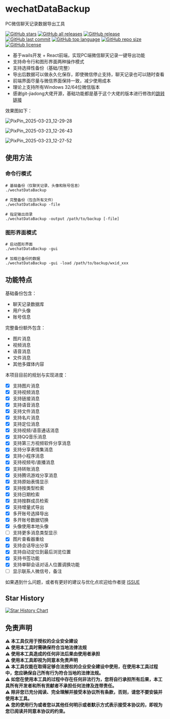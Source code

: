 # wechatDataBackup
PC微信聊天记录数据导出工具

[![GitHub stars](https://img.shields.io/github/stars/git-jiadong/wechatDataBackup)](https://github.com/git-jiadong/wechatDataBackup/stargazers)
[![GitHub all releases](https://img.shields.io/github/downloads/git-jiadong/wechatDataBackup/total)](https://github.com/git-jiadong/wechatDataBackup/releases)
[![GitHub release](https://img.shields.io/github/v/release/git-jiadong/wechatDataBackup)](https://github.com/git-jiadong/wechatDataBackup/releases)
[![GitHub last commit](https://img.shields.io/github/last-commit/git-jiadong/wechatDataBackup)](https://github.com/git-jiadong/wechatDataBackup/commits/main)
[![GitHub top language](https://img.shields.io/github/languages/top/git-jiadong/wechatDataBackup)](https://github.com/git-jiadong/wechatDataBackup)
[![GitHub repo size](https://img.shields.io/github/repo-size/git-jiadong/wechatDataBackup)](https://github.com/git-jiadong/wechatDataBackup)
[![GitHub license](https://img.shields.io/github/license/git-jiadong/wechatDataBackup)](https://github.com/git-jiadong/wechatDataBackup/blob/main/LICENSE)

* 基于wails开发 + React前端，实现PC端微信聊天记录一键导出功能
* 支持命令行和图形界面两种操作模式
* 支持选择性备份（基础/完整）
* 导出后数据可以做永久化保存，即使微信停止支持，聊天记录也可以随时查看
* 前端界面尽量与微信界面保持一致，减少使用成本
* 理论上支持所有Windows 32/64位微信版本
* 感谢git-jiadong大佬开源，基础功能都是基于这个大佬的版本进行修改的[跳转链接](https://github.com/git-jiadong/wechatDataBackup)

效果图如下：

![PixPin_2025-03-23_12-29-28](https://github.com/user-attachments/assets/a97c0bb6-0eab-4eff-9d22-30875e8831d8)

![PixPin_2025-03-23_12-26-43](https://github.com/user-attachments/assets/bdc65206-7f26-4ffe-ad76-f985cf691472)

![PixPin_2025-03-23_12-27-52](https://github.com/user-attachments/assets/318863b9-ad8f-48df-bb1a-1202651f2d67)



## 使用方法

### 命令行模式
```shell
# 基础备份（仅聊天记录、头像和账号信息）
./wechatDataBackup

# 完整备份（包含所有文件）
./wechatDataBackup -file

# 指定输出目录
./wechatDataBackup -output /path/to/backup [-file]
```

### 图形界面模式
```shell
# 启动图形界面
./wechatDataBackup -gui

# 加载已备份的数据
./wechatDataBackup -gui -load /path/to/backup/wxid_xxx
```


## 功能特点

基础备份包含：
- 聊天记录数据库
- 用户头像
- 账号信息

完整备份额外包含：
- 图片消息
- 视频消息
- 语音消息
- 文件消息
- 其他多媒体内容

本项目目前的规划与实现进度：
- [x] 支持图片消息
- [x] 支持视频消息
- [x] 支持链接消息
- [x] 支持语音消息
- [x] 支持文件消息
- [x] 支持名片消息
- [x] 支持定位消息
- [x] 支持视频/语音通话消息
- [x] 支持QQ音乐消息
- [x] 支持第三方视频软件分享消息
- [x] 支持分享表情集消息
- [x] 支持小程序消息
- [x] 支持视频号/直播消息
- [x] 支持转账消息
- [x] 支持腾讯游戏分享消息
- [x] 支持原始表情显示
- [x] 支持按类型检索
- [x] 支持日期检索
- [x] 支持按群成员检索
- [x] 支持增量式导出
- [x] 多开账号选择导出
- [x] 多开账号数据切换
- [x] 头像使用本地头像
- [ ] 支持更多消息类型显示
- [x] 图片查看器重绘
- [x] 支持会话导出分享
- [x] 支持自动定位到最后浏览位置
- [x] 支持书签功能
- [x] 支持单聊会话对话人位置调换功能
- [ ] 显示联系人微信号，备注

如果遇到什么问题，或者有更好的建议与优化点欢迎给作者提 [ISSUE](https://github.com/XF-FS/wechatDataBackup_cli/issues)


## Star History

[![Star History Chart](https://api.star-history.com/svg?repos=XF-FS/wechatDataBackup_cli&type=Date)](https://star-history.com/?utm_source=bestxtools.com#XF-FS/wechatDataBackup_cli&Date)

## 免责声明
**⚠️ 本工具仅用于授权的企业安全建设**<br/>
**⚠️ 使用本工具时需确保符合当地法律法规**<br/>
**⚠️ 使用本工具造成的任何非法后果由使用者承担**<br/>
**⚠️ 使用本工具即视为同意本免责声明**<br/>
**⚠️ 本工具仅能在取得足够合法授权的企业安全建设中使用，在使用本工具过程中，您应确保自己所有行为符合当地的法律法规。**<br/>
**⚠️ 如您在使用本工具的过程中存在任何非法行为，您将自行承担所有后果，本工具所有开发者和所有贡献者不承担任何法律及连带责任。**<br/>
**⚠️ 除非您已充分阅读、完全理解并接受本协议所有条款，否则，请您不要安装并使用本工具。**<br/>
**⚠️ 您的使用行为或者您以其他任何明示或者默示方式表示接受本协议的，即视为您已阅读并同意本协议的约束。**<br/>

